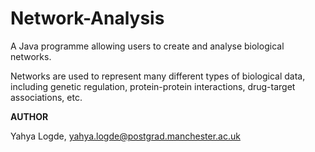 # Network-Analysis
A Java programme allowing users to create and analyse biological networks.

Networks are used to represent many different types of biological data, including
genetic regulation, protein-protein interactions, drug-target associations, etc.

**AUTHOR**

Yahya Logde, yahya.logde@postgrad.manchester.ac.uk
